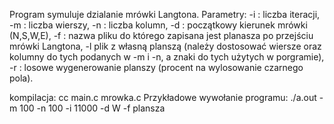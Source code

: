 Program symuluje dzialanie mrówki Langtona. Parametry: -i : liczba iteracji, -m : liczba wierszy, -n : liczba kolumn, -d : początkowy kierunek mrówki (N,S,W,E), -f : nazwa pliku do którego zapisana jest planasza po przejściu mrówki Langtona, -l plik z własną planszą (należy dostosować wiersze oraz kolumny do tych podanych w -m i -n, a znaki do tych użytych w porgramie), -r : losowe wygenerowanie planszy (procent na wylosowanie czarnego pola).

kompilacja: cc main.c mrowka.c
Przykładowe wywołanie programu: ./a.out -m 100 -n 100 -i 11000 -d W -f plansza
